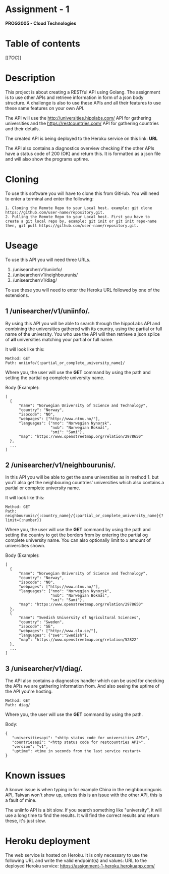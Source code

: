 # Assignment - 1
**PROG2005 - Cloud Technologies**

# Table of contents 
[[_TOC_]]

# Description
This project is about creating a RESTful API using Golang. 
The assignment is to use other APIs and retrieve information in form
of a json body structure. A challenge is also to use these APIs and 
all their features to use these same features on your own API.

The API will use the http://universities.hipolabs.com/ API for
gathering universities and the https://restcountries.com/ API for
gathering countries and their details.

The created API is being deployed to the Heroku service on this 
link: **URL**

The API also contains a diagnostics overview checking if the other
APIs have a status code of 200 (OK) and return this. It is formatted
as a json file and will also show the programs uptime.

# Cloning
To use this software you will have to clone this from GitHub. You will need to enter a terminal and enter the following:

    1. Cloning the Remote Repo to your Local host. example: git clone https://github.com/user-name/repository.git.
    2. Pulling the Remote Repo to your Local host. First you have to create a git local repo by, example: git init or git init repo-name then, git pull https://github.com/user-name/repository.git.


# Useage

To use this API you will need three URLs.

1. /unisearcher/v1/uniinfo/
2. /unisearcher/v1/neighbourunis/
3. /unisearcher/v1/diag/

To use these you will need to enter the Heroku URL followed
by one of the extensions.

## 1 /unisearcher/v1/uniinfo/. 
By using this API you will
be able to search through the hippoLabs API and combining 
the universities gathered with its country, using the partial or
full name of the university. You who use the 
API will then retrieve a json splice of **all** universities 
matching your partial or full name.

It will look like this:

    Method: GET
    Path: uniinfo/{:partial_or_complete_university_name}/

Where you, the user will use the **GET** command by using the
path and setting the partial og complete university name.

Body (Example):
```
[
  {
      "name": "Norwegian University of Science and Technology", 
      "country": "Norway",
      "isocode": "NO",
      "webpages": ["http://www.ntnu.no/"],
      "languages": {"nno": "Norwegian Nynorsk",
                    "nob": "Norwegian Bokmål",
                    "smi": "Sami"},
      "map": "https://www.openstreetmap.org/relation/2978650"
  },
  ...
]
```


## 2 /unisearcher/v1/neighbourunis/. 
In this API you will be able to get the same universities as in 
method 1. but you'll also get the neighbouring countries' 
universities which also contains a partial or complete university
name.

It will look like this:

    Method: GET
    Path: neighbourunis/{:country_name}/{:partial_or_complete_university_name}{?limit={:number}}

Where you, the user will use the **GET** command by using the
path and setting the country to get the borders from by entering the
partial og complete university name. You can also optionally limit
to _x_ amount of universities shown.

Body (Example):
```
[
  {
      "name": "Norwegian University of Science and Technology", 
      "country": "Norway",
      "isocode": "NO",
      "webpages": ["http://www.ntnu.no/"],
      "languages": {"nno": "Norwegian Nynorsk",
                    "nob": "Norwegian Bokmål",
                    "smi": "Sami"},
      "map": "https://www.openstreetmap.org/relation/2978650"
  },
  {
      "name": "Swedish University of Agricultural Sciences", 
      "country": "Sweden",
      "isocode": "SE",
      "webpages": ["http://www.slu.se/"],
      "languages": {"swe":"Swedish"},
      "map": "https://www.openstreetmap.org/relation/52822"
  },
  ...
]
```
## 3 /unisearcher/v1/diag/. 

The API also contains a diagnostics handler which can be used for
checking the APIs we are gathering information from. And also
seeing the uptime of the API you're hosting.

    Method: GET
    Path: diag/

Where you, the user will use the **GET** command by using the
path.

Body:
```
{
   "universitiesapi": "<http status code for universities API>",
   "countriesapi": "<http status code for restcountries API>",
   "version": "v1",
   "uptime": <time in seconds from the last service restart>
}
```

# Known issues
A known issue is when typing in for example China in the 
neighbouringunis API, Taiwan won't show up, unless this is an issue
with the other API, this is a fault of mine.

The uniinfo API is a bit slow. If you search something like 
"university", it will use a long time to find the results. It
will find the correct results and return these, it's just slow.

# Heroku deployment
The web service is hosted on Heroku. 
It is only necessary to use the following URL and write 
the valid endpoint(s) and values:
URL to the deployed Heroku service:
https://assignment-1-heroku.herokuapp.com/
